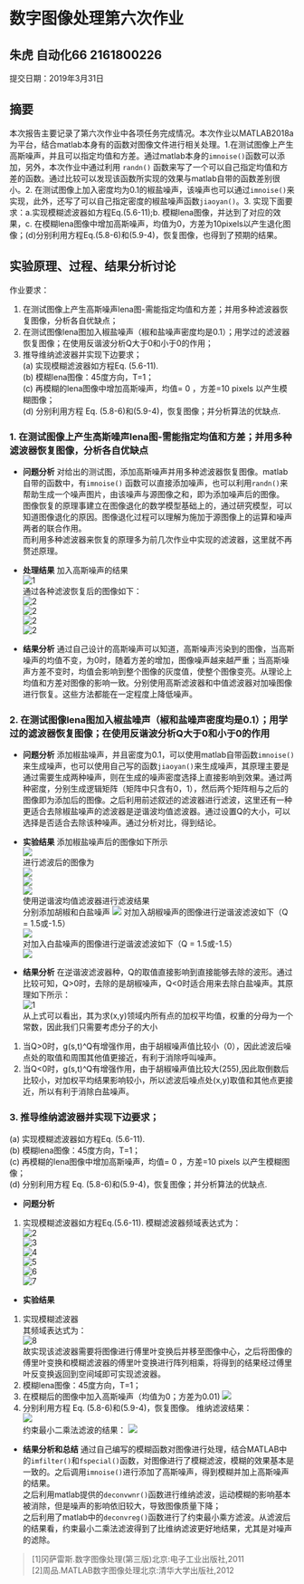 # 数字图像处理第六次作业
## 朱虎 自动化66 2161800226

提交日期：2019年3月31日   

## 摘要
本次报告主要记录了第六次作业中各项任务完成情况。本次作业以MATLAB2018a为平台，结合matlab本身有的函数对图像文件进行相关处理。1.在测试图像上产生高斯噪声，并且可以指定均值和方差。通过matlab本身的`imnoise()`函数可以添加，另外，本次作业中通过利用 `randn()` 函数来写了一个可以自己指定均值和方差的函数。通过比较可以发现该函数所实现的效果与matlab自带的函数差别很小。2. 在测试图像上加入密度均为0.1的椒盐噪声，该噪声也可以通过`imnoise()`来实现，此外，还写了可以自己指定密度的椒盐噪声函数`jiaoyan()`。3. 实现下面要求：a.实现模糊滤波器如方程Eq.(5.6-11);b. 模糊lena图像，并达到了对应的效果，c. 在模糊lena图像中增加高斯噪声，均值为0，方差为10pixels以产生退化图像；(d)分别利用方程Eq.(5.8-6)和(5.9-4)，恢复图像，也得到了预期的结果。
## 实验原理、过程、结果分析讨论
作业要求：  
1. 在测试图像上产生高斯噪声lena图-需能指定均值和方差；并用多种滤波器恢复图像，分析各自优缺点；  
2. 在测试图像lena图加入椒盐噪声（椒和盐噪声密度均是0.1）；用学过的滤波器恢复图像；在使用反谐波分析Q大于0和小于0的作用；  
3. 推导维纳滤波器并实现下边要求；  
(a) 实现模糊滤波器如方程Eq. (5.6-11).  
(b) 模糊lena图像：45度方向，T=1；   
(c) 再模糊的lena图像中增加高斯噪声，均值= 0 ，方差=10 pixels 以产生模糊图像；  
(d) 分别利用方程 Eq. (5.8-6)和(5.9-4)，恢复图像；并分析算法的优缺点.   

### 1. 在测试图像上产生高斯噪声lena图-需能指定均值和方差；并用多种滤波器恢复图像，分析各自优缺点
- **问题分析**
对给出的测试图，添加高斯噪声并用多种滤波器恢复图像。matlab自带的函数中，有`imnoise()` 函数可以直接添加噪声，也可以利用`randn()`来帮助生成一个噪声图片，由该噪声与源图像之和，即为添加噪声后的图像。  
图像恢复的原理事建立在图像退化的数学模型基础上的，通过研究模型，可以知道图像退化的原因。图像退化过程可以理解为施加于源图像上的运算和噪声两者的联合作用。  
而利用多种滤波器来恢复的原理多为前几次作业中实现的滤波器，这里就不再赘述原理。
- **处理结果**
加入高斯噪声的结果  
![1](https://github.com/zhuhu00/hw6/tree/master/pic/p_g.jpg)  
通过各种滤波恢复后的图像如下：  
![2](https://github.com/zhuhu00/hw6/tree/master/pic/p11_z.jpg)    
![2](https://github.com/zhuhu00/hw6/tree/master/pic/p12.jpg)   
![2](https://github.com/zhuhu00/hw6/tree/master/pic/p13.jpg)   
![2](https://github.com/zhuhu00/hw6/tree/master/pic/p15.jpg)   

- **结果分析**
通过自己设计的高斯噪声可以知道，高斯噪声污染到的图像，当高斯噪声的均值不变，为0时，随着方差的增加，图像噪声越来越严重；当高斯噪声方差不变时，均值会影响到整个图像的灰度值，使整个图像变亮。从理论上均值和方差对图像的影响一致。分别使用高斯滤波器和中值滤波器对加噪图像进行恢复。这些方法都能在一定程度上降低噪声。

### 2. 在测试图像lena图加入椒盐噪声（椒和盐噪声密度均是0.1）；用学过的滤波器恢复图像；在使用反谐波分析Q大于0和小于0的作用
- **问题分析** 
添加椒盐噪声，并且密度为0.1，可以使用matlab自带函数`imnoise()`来生成噪声，也可以使用自己写的函数`jiaoyan()`来生成噪声，其原理主要是通过需要生成两种噪声，则在生成的噪声密度选择上直接影响到效果。通过两种密度，分别生成逻辑矩阵（矩阵中只含有0，1），然后两个矩阵相与之后的图像即为添加后的图像。之后利用前述叙述的滤波器进行滤波，这里还有一种更适合去除椒盐噪声的滤波器是逆谐波均值滤波器。通过设置Q的大小，可以选择是否适合去除该种噪声。通过分析对比，得到结论。
- **实验结果**
添加椒盐噪声后的图像如下所示    
![](https://github.com/zhuhu00/hw6/tree/master/pic/p_j.jpg)  
进行滤波后的图像为  
![](https://github.com/zhuhu00/hw6/tree/master/pic/p21.jpg)  
![](https://github.com/zhuhu00/hw6/tree/master/pic/p23.jpg)  
![](https://github.com/zhuhu00/hw6/tree/master/pic/p25.jpg)    
使用逆谐波均值滤波器进行滤波结果  
分别添加胡椒和白盐噪声
![](https://github.com/zhuhu00/hw6/tree/master/pic/p2_j_y.jpg)
对加入胡椒噪声的图像进行逆谐波滤波如下（Q = 1.5或-1.5）   
![](https://github.com/zhuhu00/hw6/tree/master/pic/p2_h_nxb.jpg)     
对加入白盐噪声的图像进行逆谐波滤波如下（Q = 1.5或-1.5）    
![](https://github.com/zhuhu00/hw6/tree/master/pic/p2_h_nxb.jpg)   
 
- **结果分析**
在逆谐波滤波器种，Q的取值直接影响到直接能够去除的波形。通过比较可知，Q>0时，去除的是胡椒噪声，Q<0时适合用来去除白盐噪声。其原理如下所示：  
![1](https://github.com/zhuhu00/hw6/tree/master/gs/p1.jpg)   
从上式可以看出，其为求(x,y)领域内所有点的加权平均值，权重的分母为一个常数，因此我们只需要考虑分子的大小  
1. 当Q>0时，g(s,t)^Q有增强作用，由于胡椒噪声值比较小（0），因此滤波后噪点处的取值和周围其他值更接近，有利于消除呼叫噪声。  
2. 当Q<0时，g(s,t)^Q有增强作用，由于胡椒噪声值比较大(255),因此取倒数后比较小，对加权平均结果影响较小，所以滤波后噪点处(x,y)取值和其他点更接近，所以有利于消除白盐噪声。  

### 3. 推导维纳滤波器并实现下边要求；   
(a) 实现模糊滤波器如方程Eq. (5.6-11).    
(b) 模糊lena图像：45度方向，T=1；      
(c) 再模糊的lena图像中增加高斯噪声，均值= 0 ，方差=10 pixels 以产生模糊图像；    
(d) 分别利用方程 Eq. (5.8-6)和(5.9-4)，恢复图像；并分析算法的优缺点.   

- **问题分析**
1. 实现模糊滤波器如方程Eq.(5.6-11).
模糊滤波器频域表达式为：  
![2](https://github.com/zhuhu00/hw6/tree/master/gs/p2.jpg)   
![3](https://github.com/zhuhu00/hw6/tree/master/gs/p3.jpg)   
![4](https://github.com/zhuhu00/hw6/tree/master/gs/p4.jpg)   
![5](https://github.com/zhuhu00/hw6/tree/master/gs/p5.jpg)   
![6](https://github.com/zhuhu00/hw6/tree/master/gs/p6.jpg)   
![7](https://github.com/zhuhu00/hw6/tree/master/gs/p7.jpg)   

- **实验结果**
1. 实现模糊滤波器  
其频域表达式为：  
![8](https://github.com/zhuhu00/hw6/tree/master/gs/p8.jpg)  
故实现该滤波器需要将图像进行傅里叶变换后并移至图像中心，之后将图像的傅里叶变换和模糊滤波器的傅里叶变换进行阵列相乘，将得到的结果经过傅里叶反变换返回到空间域即可实现滤波器。
2. 模糊lena图像：45度方向，T=1； 
3. 在模糊后的图像中加入高斯噪声（均值为0；方差为0.01) 
![](https://github.com/zhuhu00/hw6/tree/master/pic/p31.jpg)   
4. 分别利用方程 Eq. (5.8-6)和(5.9-4)，恢复图像。
维纳滤波结果：  
![](https://github.com/zhuhu00/hw6/tree/master/pic/p3_mh_w.jpg)  
约束最小二乘法滤波的结果：
![](https://github.com/zhuhu00/hw6/tree/master/pic/p3_y_l.jpg)   

- **结果分析和总结**
通过自己编写的模糊函数对图像进行处理，结合MATLAB中的`imfilter()`和`fspecial()`函数，对图像进行了模糊滤波，模糊的效果基本是一致的。之后调用`imnoise()`进行添加了高斯噪声，得到模糊并加上高斯噪声的结果。  
之后利用matlab提供的`deconvwnr()`函数进行维纳滤波，运动模糊的影响基本被消除，但是噪声的影响依旧较大，导致图像质量下降；  
之后利用了matlab中的`deconvreg()`函数进行了约束最小乘方滤波。从滤波后的结果看，约束最小二乘法滤波得到了比维纳滤波更好地结果，尤其是对噪声的滤除。  


> [1]冈萨雷斯.数字图像处理(第三版)北京:电子工业出版社,2011   
> [2]周品.MATLAB数字图像处理北京:清华大学出版社,2012